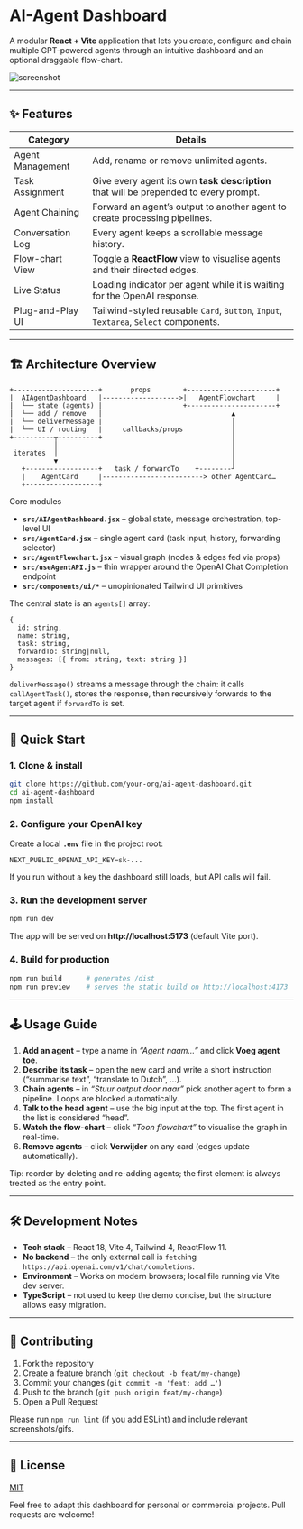 # AI-Agent Dashboard

A modular **React + Vite** application that lets you create, configure and chain multiple GPT-powered agents through an intuitive dashboard and an optional draggable flow-chart.

![screenshot](docs/screenshot.png) <!-- (optional – safe to remove if you have no image) -->

---

## ✨ Features

| Category            | Details                                                                                 |
|---------------------|-----------------------------------------------------------------------------------------|
| Agent Management    | Add, rename or remove unlimited agents.                                                 |
| Task Assignment     | Give every agent its own **task description** that will be prepended to every prompt.   |
| Agent Chaining      | Forward an agent’s output to another agent to create processing pipelines.              |
| Conversation Log    | Every agent keeps a scrollable message history.                                         |
| Flow-chart View     | Toggle a **ReactFlow** view to visualise agents and their directed edges.               |
| Live Status         | Loading indicator per agent while it is waiting for the OpenAI response.               |
| Plug-and-Play UI    | Tailwind-styled reusable `Card`, `Button`, `Input`, `Textarea`, `Select` components.    |

---

## 🏗️ Architecture Overview

```
+---------------------+       props        +----------------------+
|  AIAgentDashboard   |------------------->|   AgentFlowchart     |
|  └── state (agents) |                    +----------------------+
|  └── add / remove   |                                ▲
|  └── deliverMessage |                                │
|  └── UI / routing   |     callbacks/props            │
+----------┬----------+                                │
           │                                           │
 iterates  │                                           │
           ▼                                           │
   +------------------+   task / forwardTo    +--------┘
   |    AgentCard     |-------------------------> other AgentCard…
   +------------------+

```

Core modules  

* **`src/AIAgentDashboard.jsx`** – global state, message orchestration, top-level UI  
* **`src/AgentCard.jsx`** – single agent card (task input, history, forwarding selector)  
* **`src/AgentFlowchart.jsx`** – visual graph (nodes & edges fed via props)  
* **`src/useAgentAPI.js`** – thin wrapper around the OpenAI Chat Completion endpoint  
* **`src/components/ui/*`** – unopinionated Tailwind UI primitives  

The central state is an `agents[]` array:

```
{
  id: string,
  name: string,
  task: string,
  forwardTo: string|null,
  messages: [{ from: string, text: string }]
}
```

`deliverMessage()` streams a message through the chain: it calls `callAgentTask()`, stores the response, then recursively forwards to the target agent if `forwardTo` is set.

---

## 🚀 Quick Start

### 1. Clone & install

```bash
git clone https://github.com/your-org/ai-agent-dashboard.git
cd ai-agent-dashboard
npm install
```

### 2. Configure your OpenAI key

Create a local **`.env`** file in the project root:

```
NEXT_PUBLIC_OPENAI_API_KEY=sk-...
```

If you run without a key the dashboard still loads, but API calls will fail.

### 3. Run the development server

```bash
npm run dev
```

The app will be served on **http://localhost:5173** (default Vite port).

### 4. Build for production

```bash
npm run build      # generates /dist
npm run preview    # serves the static build on http://localhost:4173
```

---

## 🕹️ Usage Guide

1. **Add an agent** – type a name in *“Agent naam…”* and click **Voeg agent toe**.  
2. **Describe its task** – open the new card and write a short instruction (“summarise text”, “translate to Dutch”, …).  
3. **Chain agents** – in *“Stuur output door naar”* pick another agent to form a pipeline. Loops are blocked automatically.  
4. **Talk to the head agent** – use the big input at the top. The first agent in the list is considered “head”.  
5. **Watch the flow-chart** – click *“Toon flowchart”* to visualise the graph in real-time.  
6. **Remove agents** – click **Verwijder** on any card (edges update automatically).

Tip: reorder by deleting and re-adding agents; the first element is always treated as the entry point.

---

## 🛠️ Development Notes

* **Tech stack** – React 18, Vite 4, Tailwind 4, ReactFlow 11.  
* **No backend** – the only external call is `fetch`ing `https://api.openai.com/v1/chat/completions`.  
* **Environment** – Works on modern browsers; local file running via Vite dev server.  
* **TypeScript** – not used to keep the demo concise, but the structure allows easy migration.

---

## 🤝 Contributing

1. Fork the repository  
2. Create a feature branch (`git checkout -b feat/my-change`)  
3. Commit your changes (`git commit -m 'feat: add …'`)  
4. Push to the branch (`git push origin feat/my-change`)  
5. Open a Pull Request  

Please run `npm run lint` (if you add ESLint) and include relevant screenshots/gifs.

---

## 📄 License

[MIT](LICENSE)

Feel free to adapt this dashboard for personal or commercial projects. Pull requests are welcome!
